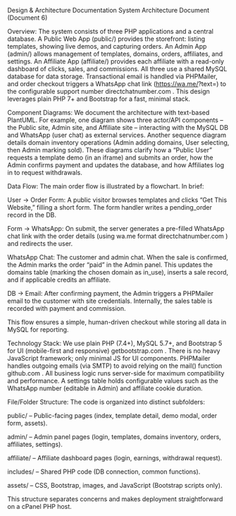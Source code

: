 Design & Architecture Documentation
System Architecture Document (Document 6)

Overview: The system consists of three PHP applications and a central database. A Public Web App (public/) provides the storefront: listing templates, showing live demos, and capturing orders. An Admin App (admin/) allows management of templates, domains, orders, affiliates, and settings. An Affiliate App (affiliate/) provides each affiliate with a read-only dashboard of clicks, sales, and commissions. All three use a shared MySQL database for data storage. Transactional email is handled via PHPMailer, and order checkout triggers a WhatsApp chat link (https://wa.me/<number>?text=<message>) to the configurable support number
directchatnumber.com
. This design leverages plain PHP 7+ and Bootstrap for a fast, minimal stack.

Component Diagrams: We document the architecture with text-based PlantUML. For example, one diagram shows three actor/API components – the Public site, Admin site, and Affiliate site – interacting with the MySQL DB and WhatsApp (user chat) as external services. Another sequence diagram details domain inventory operations (Admin adding domains, User selecting, then Admin marking sold). These diagrams clarify how a “Public User” requests a template demo (in an iframe) and submits an order, how the Admin confirms payment and updates the database, and how Affiliates log in to request withdrawals.

Data Flow: The main order flow is illustrated by a flowchart. In brief:

User → Order Form: A public visitor browses templates and clicks “Get This Website,” filling a short form. The form handler writes a pending_order record in the DB.

Form → WhatsApp: On submit, the server generates a pre-filled WhatsApp chat link with the order details (using wa.me format
directchatnumber.com
) and redirects the user.

WhatsApp Chat: The customer and admin chat. When the sale is confirmed, the Admin marks the order “paid” in the Admin panel. This updates the domains table (marking the chosen domain as in_use), inserts a sale record, and if applicable credits an affiliate.

DB → Email: After confirming payment, the Admin triggers a PHPMailer email to the customer with site credentials. Internally, the sales table is recorded with payment and commission.

This flow ensures a simple, human-driven checkout while storing all data in MySQL for reporting.

Technology Stack: We use plain PHP (7.4+), MySQL 5.7+, and Bootstrap 5 for UI (mobile-first and responsive)
getbootstrap.com
. There is no heavy JavaScript framework; only minimal JS for UI components. PHPMailer handles outgoing emails (via SMTP) to avoid relying on the mail() function
github.com
. All business logic runs server-side for maximum compatibility and performance. A settings table holds configurable values such as the WhatsApp number (editable in Admin) and affiliate cookie duration.

File/Folder Structure: The code is organized into distinct subfolders:

public/ – Public-facing pages (index, template detail, demo modal, order form, assets).

admin/ – Admin panel pages (login, templates, domains inventory, orders, affiliates, settings).

affiliate/ – Affiliate dashboard pages (login, earnings, withdrawal request).

includes/ – Shared PHP code (DB connection, common functions).

assets/ – CSS, Bootstrap, images, and JavaScript (Bootstrap scripts only).

This structure separates concerns and makes deployment straightforward on a cPanel PHP host.